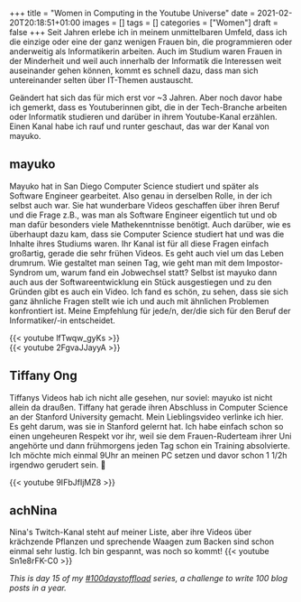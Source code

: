 +++
title = "Women in Computing in the Youtube Universe"
date = 2021-02-20T20:18:51+01:00
images = []
tags = []
categories = ["Women"]
draft = false
+++
Seit Jahren erlebe ich in meinem unmittelbaren Umfeld, dass ich die einzige oder eine der ganz wenigen Frauen bin, die programmieren oder anderweitig als Informatikerin arbeiten. Auch im Studium waren Frauen in der Minderheit und weil auch innerhalb der Informatik die Interessen weit auseinander gehen können, kommt es schnell dazu, dass man sich untereinander selten über IT-Themen austauscht.

Geändert hat sich das für mich erst vor ~3 Jahren. Aber noch davor habe ich gemerkt, dass es Youtuberinnen gibt, die in der Tech-Branche arbeiten oder Informatik studieren und darüber in ihrem Youtube-Kanal erzählen. Einen Kanal habe ich rauf und runter geschaut, das war der Kanal von mayuko.

## mayuko

Mayuko hat in San Diego Computer Science studiert und später als Software Engineer gearbeitet. Also genau in derselben Rolle, in der ich selbst auch war. Sie hat wunderbare Videos geschaffen über ihren Beruf und die Frage z.B., was man als Software Engineer eigentlich tut und ob man dafür besonders viele Mathekenntnisse benötigt. Auch darüber, wie es überhaupt dazu kam, dass sie Computer Science studiert hat und was die Inhalte ihres Studiums waren. Ihr Kanal ist für all diese Fragen einfach großartig, gerade die sehr frühen Videos. Es geht auch viel um das Leben drumrum. Wie gestaltet man seinen Tag, wie geht man mit dem Impostor-Syndrom um, warum fand ein Jobwechsel statt? Selbst ist mayuko dann auch aus der Softwareentwicklung ein Stück ausgestiegen und zu den Gründen gibt es auch ein Video. Ich fand es schön, zu sehen, dass sie sich ganz ähnliche Fragen stellt wie ich und auch mit ähnlichen Problemen konfrontiert ist. Meine Empfehlung für jede/n, der/die sich für den Beruf der Informatiker/-in entscheidet.

{{< youtube lfTwqw_gyKs >}} \
{{< youtube 2FgvaJJayyA >}}

## Tiffany Ong
Tiffanys Videos hab ich nicht alle gesehen, nur soviel: mayuko ist nicht allein da draußen. Tiffany hat gerade ihren Abschluss in Computer Science an der Stanford University gemacht. Mein Lieblingsvideo verlinke ich hier. Es geht darum, was sie in Stanford gelernt hat. Ich habe einfach schon so einen ungeheuren Respekt vor ihr,  weil sie dem Frauen-Ruderteam ihrer Uni angehörte und dann frühmorgens jeden Tag schon ein Training absolvierte. Ich möchte mich einmal 9Uhr an meinen PC setzen und davor schon 1 1/2h irgendwo gerudert sein. 🙂

{{< youtube 9IFbJfIjMZ8 >}}

## achNina
Nina's Twitch-Kanal steht auf meiner Liste, aber ihre Videos über krächzende Pflanzen und sprechende Waagen zum Backen sind schon einmal sehr lustig. Ich bin gespannt, was noch so kommt!
{{< youtube Sn1e8rFK-C0 >}}

_This is day 15 of my [#100daystoffload](https://100daystooffload.com/) series, a challenge to write 100 blog posts in a year._